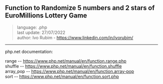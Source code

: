 ## Function to Randomize 5 numbers and 2 stars of EuroMillions Lottery Game

>language: .php<br/>
>last update: 27/07/2022<br/>
>author: Ivo Rubim - https://www.linkedin.com/in/ivorubim/<br/>

---

php.net documentation:<br/>

range -- https://www.php.net/manual/en/function.range.php<br/>
shuffle -- https://www.php.net/manual/en/function.shuffle<br/>
array_pop -- https://www.php.net/manual/en/function.array-pop<br/>
sort -- https://www.php.net/manual/en/function.sort.php<br/>